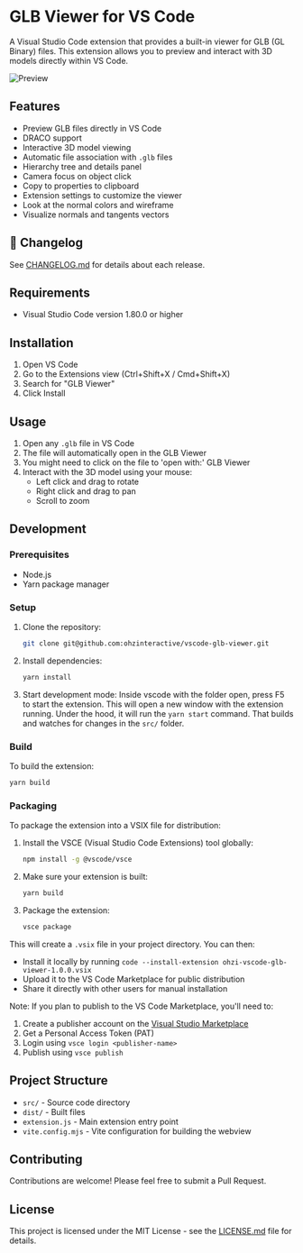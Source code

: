 # GLB Viewer for VS Code

A Visual Studio Code extension that provides a built-in viewer for GLB (GL Binary) files. This extension allows you to preview and interact with 3D models directly within VS Code.

![Preview](https://github.com/ohzinteractive/vscode-glb-viewer/blob/main/previews/preview.jpg?raw=true)


## Features

- Preview GLB files directly in VS Code
- DRACO support
- Interactive 3D model viewing
- Automatic file association with `.glb` files
- Hierarchy tree and details panel
- Camera focus on object click
- Copy to properties to clipboard
- Extension settings to customize the viewer
- Look at the normal colors and wireframe
- Visualize normals and tangents vectors

## 📜 Changelog

See [CHANGELOG.md](./CHANGELOG.md) for details about each release.

## Requirements

- Visual Studio Code version 1.80.0 or higher

## Installation

1. Open VS Code
2. Go to the Extensions view (Ctrl+Shift+X / Cmd+Shift+X)
3. Search for "GLB Viewer"
4. Click Install

## Usage

1. Open any `.glb` file in VS Code
2. The file will automatically open in the GLB Viewer
3. You might need to click on the file to 'open with:' GLB Viewer
4. Interact with the 3D model using your mouse:
   - Left click and drag to rotate
   - Right click and drag to pan
   - Scroll to zoom

## Development

### Prerequisites

- Node.js
- Yarn package manager

### Setup

1. Clone the repository:
   ```bash
   git clone git@github.com:ohzinteractive/vscode-glb-viewer.git
   ```

2. Install dependencies:
   ```bash
   yarn install
   ```

3. Start development mode:
   Inside vscode with the folder open, press F5 to start the extension. This will open a new window with the extension running.
   Under the hood, it will run the `yarn start` command. That builds and watches for changes in the `src/` folder.

### Build

To build the extension:
```bash
yarn build
```

### Packaging

To package the extension into a VSIX file for distribution:

1. Install the VSCE (Visual Studio Code Extensions) tool globally:
   ```bash
   npm install -g @vscode/vsce
   ```

2. Make sure your extension is built:
   ```bash
   yarn build
   ```

3. Package the extension:
   ```bash
   vsce package
   ```

This will create a `.vsix` file in your project directory. You can then:
- Install it locally by running `code --install-extension ohzi-vscode-glb-viewer-1.0.0.vsix`
- Upload it to the VS Code Marketplace for public distribution
- Share it directly with other users for manual installation

Note: If you plan to publish to the VS Code Marketplace, you'll need to:
1. Create a publisher account on the [Visual Studio Marketplace](https://marketplace.visualstudio.com/manage)
2. Get a Personal Access Token (PAT)
3. Login using `vsce login <publisher-name>`
4. Publish using `vsce publish`

## Project Structure

- `src/` - Source code directory
- `dist/` - Built files
- `extension.js` - Main extension entry point
- `vite.config.mjs` - Vite configuration for building the webview

## Contributing

Contributions are welcome! Please feel free to submit a Pull Request.

## License

This project is licensed under the MIT License - see the [LICENSE.md](LICENSE.md) file for details.
